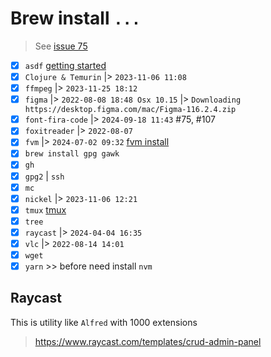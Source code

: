 # Brew install `...`

> See [issue 75](https://github.com/vovs03/desertos/issues/75)

<!-- "A B C D E F G H I J K L M N O P Q R S T U V W X Y Z" -->

- [x] `asdf` [getting started](https://asdf-vm.com/guide/getting-started.html)
- [x] `Clojure & Temurin` |> `2023-11-06 11:08`
- [x] `ffmpeg` |> `2023-11-25 18:12`
- [x] `figma` |> `2022-08-08 18:48 Osx 10.15` |> `Downloading https://desktop.figma.com/mac/Figma-116.2.4.zip`
- [x] `font-fira-code` |> `2024-09-18 11:43` #75, #107
- [x] `foxitreader` |> `2022-08-07`
- [x] `fvm` |> `2024-07-02 09:32` [fvm install](ttps://fvm.app/documentation/getting-started/installation)
- [x] `brew install gpg gawk`
- [x] `gh`
- [x] `gpg2` | `ssh`
- [x] `mc`
- [x] `nickel` |> `2023-11-06 12:21`
- [x] `tmux` [tmux](https://jeongwhanchoi.medium.com/install-tmux-on-osx-and-basics-commands-for-beginners-be22520fd95e)
- [x] `tree`
- [x] `raycast` |> `2024-04-04 16:35`
- [x] `vlc` |> `2022-08-14 14:01`
- [x] `wget`
- [x] `yarn` >> before need install `nvm`

## Raycast

This is utility like `Alfred` with 1000 extensions

> https://www.raycast.com/templates/crud-admin-panel
